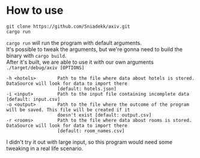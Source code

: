 # How to use

```
git clone https://github.com/Sniadekk/axiv.git
cargo run
```

`cargo run` will run the program with default arguments.  
It's possible to tweak the arguments, but we're gonna need to build the binary with `cargo build`.  
After it's built, we are able to use it with our own arguments `./target/debug/axiv [OPTIONS]`



    -h <hotels>        Path to the file where data about hotels is stored. DataSource will look for data to import there
                       [default: hotels.json]
    -i <input>         Path to the input file containing incomplete data [default: input.csv]
    -o <output>        Path to the file where the outcome of the program will be saved. This file will be created if it
                       doesn't exist [default: output.csv]
    -r <rooms>         Path to the file where data about rooms is stored. DataSource will look for data to import there
                       [default: room_names.csv]

I didn't try it out with large input, so this program would need some tweaking in a real life scenario.
